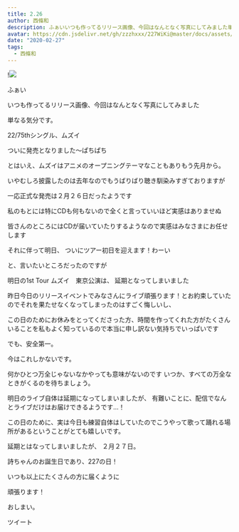 ```yaml
---
title: 2.26
author: 西條和
description: ふぁいいつも作ってるリリース画像、今回はなんとなく写真にしてみました単なる気分です。22/75thシングル、ムズイ...
avatar: https://cdn.jsdelivr.net/gh/zzzhxxx/227WiKi@master/docs/assets/photo/avatar/nagomi.jpg
date: "2020-02-27"
tags:
  - 西條和
---
```


!![](https://cdn.jsdelivr.net/gh/zzzhxxx/227WiKi-image@master/blog-image/nagomi-2020-02-27_1.jpg)





















ふぁい








いつも作ってるリリース画像、今回はなんとなく写真にしてみました





単なる気分です。












22/75thシングル、ムズイ






ついに発売となりました〜ぱちぱち

















とはいえ、ムズイはアニメのオープニングテーマなこともありもう先月から。

いやむしろ披露したのは去年なのでもうばりばり聴き馴染みすぎておりますが

一応正式な発売は２月２６日だったようです













私のもとには特にCDも何もないので全くと言っていいほど実感はありませぬ









皆さんのところにはCDが届いていたりするようなので実感はみなさまにお任せします

















それに伴って明日、
ついにツアー初日を迎えます！わーい






と、言いたいところだったのですが










明日の1st Tour ムズイ　東京公演は、
延期となってしまいました












昨日今日のリリースイベントでみなさんにライブ頑張ります！とお約束していたのでそれを果たせなくなってしまったのはすごく悔しいし、






この日のためにお休みをとってくださった方、時間を作ってくれた方がたくさんいることを私もよく知っているので本当に申し訳ない気持ちでいっぱいです























でも、安全第一。












今はこれしかないです。

















何かひとつ万全じゃないなかやっても意味がないのです
いつか、すべての万全なときがくるのを待ちましょう。

















明日のライブ自体は延期になってしまいましたが、
有難いことに、配信でなんとライブだけはお届けできるようです…！















この日のために、実は今日も練習自体はしていたのでこうやって歌って踊れる場所があるということがとても嬉しいです。














延期とはなってしまいましたが、
２月２７日。



詩ちゃんのお誕生日であり、227の日！













いつも以上にたくさんの方に届くように



頑張ります！


























おしまい。


ツイート



